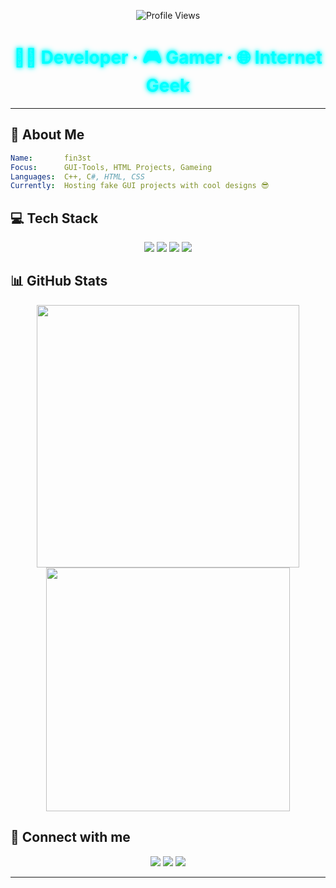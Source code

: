 <!-- README.md -->
<!--<h1 align="center">🧠 fin3st</h1>-->
<p align="center">
  <!--<img src="https://raw.githubusercontent.com/xfin3st/xfin3st/main/logo.png" width="150" alt="fin3st logo"><br>-->
  <img src="https://komarev.com/ghpvc/?username=xfin3st&label=Profile+Views&color=00ffff&style=flat-square" alt="Profile Views"/>
</p>

<h1 align="center" style="color:#00ffff;text-shadow:0 0 5px #00ffff, 0 0 10px #00ffff;">
  👨‍💻 Developer · 🎮 Gamer · 🌐 Internet Geek
</h1>

---

## 🚀 About Me
```yaml
Name:       fin3st
Focus:      GUI-Tools, HTML Projects, Gameing
Languages:  C++, C#, HTML, CSS
Currently:  Hosting fake GUI projects with cool designs 😎
``` 

## 💻 Tech Stack
<p align="center">
  <img src="https://img.shields.io/badge/C++-00599C?style=for-the-badge&logo=c%2B%2B&logoColor=white"/>
  <img src="https://img.shields.io/badge/C%23-239120?style=for-the-badge&logo=c-sharp&logoColor=white"/>
  <img src="https://img.shields.io/badge/HTML5-E34F26?style=for-the-badge&logo=html5&logoColor=white"/>
  <img src="https://img.shields.io/badge/CSS3-1572B6?style=for-the-badge&logo=css3&logoColor=white"/>
</p>

## 📊 GitHub Stats
<p align="center">
  <img src="https://github-readme-stats.vercel.app/api?username=xfin3st&theme=radical&show_icons=true" width="420"/>
  <img src="https://github-readme-streak-stats.herokuapp.com/?user=xfin3st&theme=radical" width="390"/>
</p>

## 🔗 Connect with me
<p align="center">
  <a href="https://fin3st.de" target="_blank"><img src="https://img.shields.io/badge/Website-fin3st.de-00ffff?style=for-the-badge&logo=internet-explorer&logoColor=black"></a>
  <a href="https://discord.gg/aimtyran" target="_blank"><img src="https://img.shields.io/badge/Discord-Join%20Me-5865F2?style=for-the-badge&logo=discord&logoColor=white"></a>
  <a href="https://github.com/xfin3st" target="_blank"><img src="https://img.shields.io/badge/GitHub-xfin3st-24292e?style=for-the-badge&logo=github&logoColor=white"></a>
</p>

---

<h1 ✨ "Stay creative. Stay curious. Stay fin3st." </h1>
